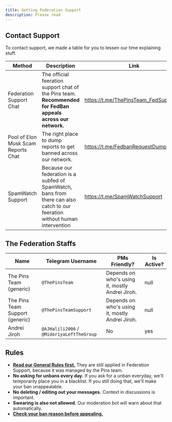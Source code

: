 ```yaml
---
title: Getting Federation Support
description: Please read 
---
```


## Contact Support

To contact support, we made a table for you to lessen our time explaining stuff.

| Method | Description | Link |
| ----- | ----- | ----- |
| Federation Support Chat | The official feeration support chat of the Pins team. **Recommended for FedBan appeals across our network.** | <https://t.me/ThePinsTeam_FedSupport>. |
| Pool of Elon Musk Scam Reports Chat | The right place to dump reports to get banned across our network. | <https://t.me/FedbanRequestDumpingHub> |
| SpamWatch Support | Because our federation is a subfed of SpamWatch, bans from there can also catch to our feeration without human intervention | <https://t.me/SpamWatchSupport> |

## The Federation Staffs

| Name | Telegram Username | PMs Friendly? | Is Active? |
| ----- | ----- | ----- | ----- |
| The Pins Team (generic) | `@ThePinsTeam` | Depends on who's using it, mostly Andrei Jiroh. | null |
| The Pins Team Support (generic) | `@ThePinsTeamSupport` | Depends on who's using it, mostly Andrei Jiroh. | null |
| Andrei Jiroh | `@AJHalili2006` / `@MidoriyaLeftTheGroup` | No | yes |

## Rules

- [**Read our General Rules first.**](https://telegra.ph/Community-Hub-Network-Rules-for-Telegram-Chats-05-24) They are still applied in
Federation Support, because it was managed by the Pins team.
- **No asking for unbans every day.** If you ask for a unban everyday, we'll temporarily place you in a blacklist. If you still doing that, we'll
make your ban unappealable.
- **No deleting / editing out your messages.** Context in discussions is important.
- **Swearing is also not allowed.** Our moderation bot will warn about that automatically.
- [**Check your ban reason before appealing.**](../)